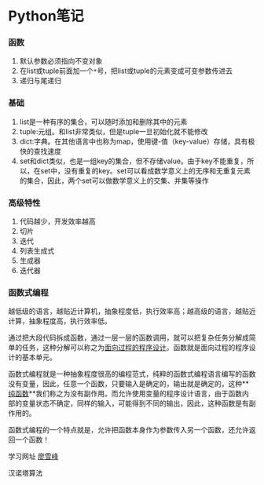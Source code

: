# Python笔记



### 函数

1. 默认参数必须指向不变对象
2. 在list或tuple前面加一个`*`号，把list或tuple的元素变成可变参数传进去
3. 递归与尾递归



### 基础

1. list是一种有序的集合，可以随时添加和删除其中的元素
2. tuple:元组。和list非常类似，但是tuple一旦初始化就不能修改
3. dict:字典。在其他语言中也称为map，使用键-值（key-value）存储，具有极快的查找速度
4. set和dict类似，也是一组key的集合，但不存储value。由于key不能重复，所以，在set中，没有重复的key。set可以看成数学意义上的无序和无重复元素的集合，因此，两个set可以做数学意义上的交集、并集等操作



### 高级特性

1. 代码越少，开发效率越高
2. 切片
3. 迭代
4. 列表生成式
5. 生成器
6. 迭代器





### 函数式编程

越低级的语言，越贴近计算机，抽象程度低，执行效率高；越高级的语言，越贴近计算，抽象程度高，执行效率低。

通过把大段代码拆成函数，通过一层一层的函数调用，就可以把复杂任务分解成简单的任务，这种分解可以称之为<u>面向过程的程序设计</u>。函数就是面向过程的程序设计的基本单元。

函数式编程就是一种抽象程度很高的编程范式，纯粹的函数式编程语言编写的函数没有变量，因此，任意一个函数，只要输入是确定的，输出就是确定的，这种**<u>纯函数</u>**我们称之为没有副作用。而允许使用变量的程序设计语言，由于函数内部的变量状态不确定，同样的输入，可能得到不同的输出，因此，这种函数是有副作用的。

函数式编程的一个特点就是，允许把函数本身作为参数传入另一个函数，还允许返回一个函数！





学习网址 [廖雪峰](https://www.liaoxuefeng.com/wiki/1016959663602400)

汉诺塔算法







